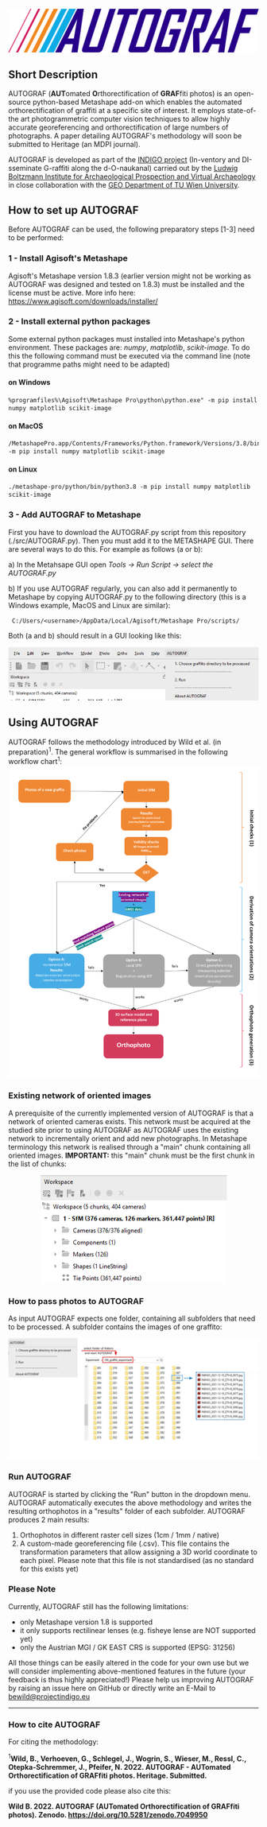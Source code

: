 ![Alt text](/images/AUTOGRAF_logo/INDIGO_logoAUTOGRAF.png?raw=true "Optional Title")
## Short Description
AUTOGRAF (**AUT**omated **O**rthorectification of **GRAF**fiti photos) is an open-source python-based Metashape add-on which enables the automated orthorectification of graffiti at a specific site of interest. It employs state-of-the art photogrammetric computer vision techniques to allow highly accurate georeferencing and orthorectification of large numbers of photographs. A paper detailing AUTOGRAF's methodology will soon be submitted to Heritage (an MDPI journal). 

AUTOGRAF is developed as part of the [INDIGO project](https://projectindigo.eu/) (In-ventory and DI-sseminate G-raffiti along the d-O-naukanal) carried out by the [Ludwig Boltzmann Institute for Archaeological Prospection and Virtual Archaeology](https://archpro.lbg.ac.at/) in close collaboration with the [GEO Department of TU Wien University](https://www.geo.tuwien.ac.at/).

## How to set up AUTOGRAF 
Before AUTOGRAF can be used, the following preparatory steps [1-3] need to be performed: 
### 1 - Install Agisoft's Metashape
Agisoft's Metashape version 1.8.3 (earlier version might not be working as AUTOGRAF was designed and tested on 1.8.3) must be installed and the license must be active. More info here: https://www.agisoft.com/downloads/installer/

### 2 - Install external python packages
Some external python packages must installed into Metashape's python environment. These packages are: *numpy*, *matplotlib*, *scikit-image*. To do this the following command must be executed via the command line (note that programme paths might need to be adapted)

#### on Windows
~~~~~~~~~~~~~~~~~~~~~~~~~~~~~~~~~~~~~~~~~~~~~~~~~~~~~~~~~~ 
%programfiles%\Agisoft\Metashape Pro\python\python.exe" -m pip install numpy matplotlib scikit-image
~~~~~~~~~~~~~~~~~~~~~~~~~~~~~~~~~~~~~~~~~~~~~~~~~~~~~~~~~~

#### on MacOS
~~~~~~~~~~~~~~~~~~~~~~~~~~~~~~~~~~~~~~~~~~~~~~~~~~~~~~~~~~ 
/MetashapePro.app/Contents/Frameworks/Python.framework/Versions/3.8/bin/python3.8 -m pip install numpy matplotlib scikit-image
~~~~~~~~~~~~~~~~~~~~~~~~~~~~~~~~~~~~~~~~~~~~~~~~~~~~~~~~~~ 
#### on Linux 
~~~~~~~~~~~~~~~~~~~~~~~~~~~~~~~~~~~~~~~~~~~~~~~~~~~~~~~~~~ 
./metashape-pro/python/bin/python3.8 -m pip install numpy matplotlib scikit-image
~~~~~~~~~~~~~~~~~~~~~~~~~~~~~~~~~~~~~~~~~~~~~~~~~~~~~~~~~~ 

### 3 - Add AUTOGRAF to Metashape
First you have to download the AUTOGRAF.py script from this repository (./src/AUTOGRAF.py). Then you must add it to the METASHAPE GUI. There are several ways to do this. For example as follows (a or b): 

a) In the Metahsape GUI open *Tools -> Run Script -> select the AUTOGRAF.py*

b) If you use AUTOGRAF regularly, you can also add it permanently to Metashape by copying AUTOGRAF.py to the following directory (this is a Windows example, MacOS and Linux are similar):
~~~~~~~~~~~~~~~~~~~~~~~~~~~~~~~~~~~~~~~~~~~~~~~~~~~~~~~~~~ 
 C:/Users/<username>/AppData/Local/Agisoft/Metashape Pro/scripts/
 ~~~~~~~~~~~~~~~~~~~~~~~~~~~~~~~~~~~~~~~~~~~~~~~~~~~~~~~~~~ 

Both (a and b) should result in a GUI looking like this:

![Alt text](/images/1.png?raw=true "Optional Title")

## Using AUTOGRAF

AUTOGRAF follows the methodology introduced by Wild et al. (in preparation)<sup>1</sup>. The general workflow is summarised in the following workflow chart<sup>1</sup>: 
![Alt text](/images/2.png?raw=true "Optional Title")

### Existing network of oriented images
A prerequisite of the currently implemented version of AUTOGRAF is that a network of oriented cameras exists. This network must be acquired at the studied site prior to using AUTOGRAF as AUTOGRAF uses the existing network to incrementally orient and add new photographs. In Metashape terminology this network is realised through a "main" chunk containing all oriented images. **IMPORTANT:** this "main" chunk must be the first chunk in the list of chunks: 
<p align="center">
<img src="/images/3.PNG?raw=true" alt="Sublime's custom image"/> 
</p>

### How to pass photos to AUTOGRAF
As input AUTOGRAF expects one folder, containing all subfolders that need to be processed. A subfolder contains the images of one graffito: 
<p align="center">
<img src="/images/5.png?raw=true" alt="Sublime's custom image"/> 
</p>

### Run AUTOGRAF
AUTOGRAF is started by clicking the "Run" button in the dropdown menu. AUTOGRAF automatically executes the above methodology and writes the resulting orthophotos in a "results" folder of each subfolder. AUTOGRAF produces 2 main results: 

1. Orthophotos in different raster cell sizes (1cm / 1mm / native)
2. A custom-made georeferencing file (.csv). This file contains the transformation parameters that allow assigning a 3D world coordinate to each pixel. Please note that this file is not standardised (as no standard for this exists yet) 

### Please Note
Currently, AUTOGRAF still has the following limitations: 
- only Metashape version 1.8 is supported
- it only supports rectilinear lenses (e.g. fisheye lense are NOT supported yet)
- only the Austrian MGI / GK EAST CRS is supported (EPSG: 31256)

All those things can be easily altered in the code for your own use but we will consider implementing above-mentioned features in the future (your feedback is thus highly appreciated!) Please help us improving AUTOGRAF by raising an issue here on GitHub or directly write an E-Mail to bewild@projectindigo.eu

-----------------------------------------------------------------------------------------------------------------------
### How to cite AUTOGRAF
For citing the methodology:

<sup>1</sup>**Wild, B., Verhoeven, G., Schlegel, J., Wogrin, S., Wieser, M., Ressl, C., Otepka-Schremmer, J., Pfeifer, N. 2022. AUTOGRAF - AUTomated Orthorectification of GRAFfiti photos. Heritage. Submitted.**

if you use the provided code please also cite this:

**Wild B. 2022. AUTOGRAF (AUTomated Orthorectification of GRAFfiti photos). Zenodo. https://doi.org/10.5281/zenodo.7049950**
